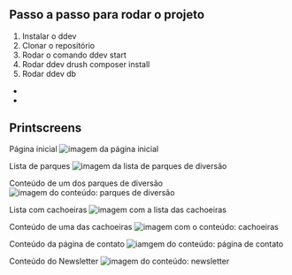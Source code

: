 # 
## Passo a passo para rodar o projeto

1. Instalar o ddev
2. Clonar o repositório
3. Rodar o comando ddev start
4. Rodar ddev drush composer install
5. Rodar ddev db
* 
* 

## Printscreens

Página inicial
![imagem da página inicial](https://i.ibb.co/3C5QQ3b/image.png)

Lista de parques
![imagem da lista de parques de diversão](https://i.ibb.co/xjnsNt4/image-2.png)

Conteúdo de um dos parques de diversão
![imagem do conteúdo: parques de diversão](https://i.ibb.co/3m28DKr/image-3.png)

Lista com cachoeiras 
![imagem com a lista das cachoeiras](https://i.ibb.co/JnCkwVh/image-1.png) 

Conteúdo de uma das cachoeiras
![imagem com o conteúdo: cachoeiras](https://i.ibb.co/nzy737d/image-4.png) 

Conteúdo da página de contato
![iamgem do conteúdo: página de contato](https://i.ibb.co/H70378s/image-5.png) 

Conteúdo do Newsletter 
![imagem do conteúdo: newsletter](https://i.ibb.co/ykGMNvw/image-6.png) 